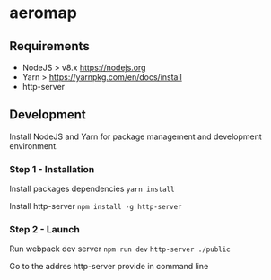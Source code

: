 # aeromap

## Requirements
- NodeJS > v8.x https://nodejs.org
- Yarn > https://yarnpkg.com/en/docs/install
- http-server

## Development

Install NodeJS and Yarn for package management and development environment.

### Step 1 - Installation
Install packages dependencies
`yarn install`

Install http-server
`npm install -g http-server`

### Step 2 - Launch
Run webpack dev server
`npm run dev`
`http-server ./public`

Go to the addres http-server provide in command line


